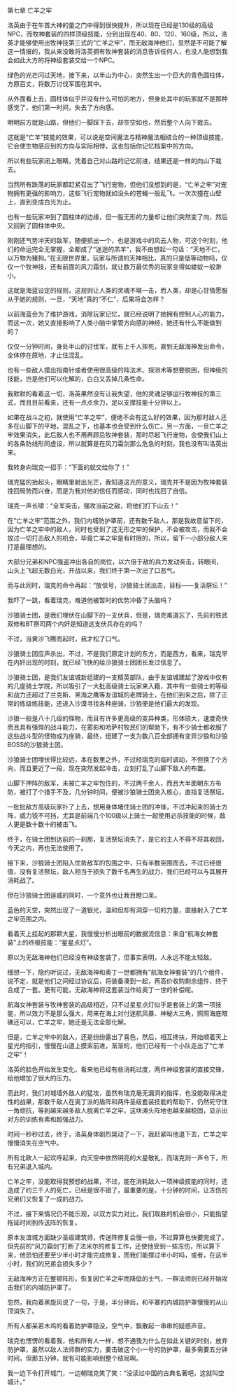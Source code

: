 第七章 亡羊之牢


洛英由于在牛首大神的量之门中得到很快提升，所以现在已经是130级的高级NPC，而牧神套装的四样顶级技能，分别出现在40、80、120、160级，所以，洛英才能够使用出牧神技第三式的“亡羊之牢”，而无敌海神他们，显然是不可能了解这一情报的，我从来没敢将洛英拥有牧神套装的消息告诉任何人，也没人能想到我会如此大方的将神级套装交给一个NPC。

绿色的光芒闪过天地，接下来，以半山为中心，突然生出一个巨大的青色圆柱体，方原百丈，将数万讨伐军围在其中。

从外面看上去，圆柱体似乎并没有什么可怕的地方，但身处其中的玩家就不是那种感觉了，他们第一时间，失去了方向感。

明明前方就是山路，但他们一脚踩下去，却空空如也，然后整个人向下栽去。

这就是“亡羊”技能的效果，可以说是空间魔法与精神魔法相结合的一种顶级技能，它会使生物感应到的方向与实际相悖，这也包括你记忆档案中的方向。

所以有些玩家闭上眼睛，凭着自己对山路的记忆前进，结果还是一样的向山下栽去。

当然所有跌落的玩家都赶紧召出了飞行宠物，但他们没想到的是，“亡羊之牢”对宠物拥有更强的影响力，这些飞行宠物就如没头的苍蝇一般乱飞，一次次撞在山壁上，直到变成白光为止。

也有一些玩家冲到了圆柱体的边缘，但一股无形的力量却让他们突然变了向，然后又回到了圆柱体中央。

刚刚还气势冲天的敌军，随便抓出一个，也是游戏中的风云人物，可这个时刻，他们的命运完全无掌握，全都成了“迷途的羔羊”，我不由想起一句话：“天地不仁，以万物为猪狗。”在无限世界里，玩家与所谓的天神相比，真的只是低等动物吗，仅仅一个牧神技，还有前面的风刀霜剑，就让数万最优秀的玩家变得如蝼蚁一般渺小。

这就是海蓝设定的规则，这规则让人类的灵魂不堪一击，而人类，却是心甘情愿服从于她的规则，一旦，“天地”真的“不仁”，后果将会怎样？

以前海蓝会为了维护游戏，消除玩家记忆，就已经说明了她拥有控制人心的能力，而这一次，她又直接影响了人类小脑中掌管方向感的神经，她还有什么不能做到的？

仅仅一分钟时间，身处半山的讨伐军，就有上千人摔死，直到无敌海神发出命令，全体停在原地，才止住混乱。

也有一些敌人摸出指南针或者使用很高级的阵法术、探测术等想要脱困，但神级的技能，岂是他们可以化解的，白白又丢掉几条性命。

我默默的看着这一切，洛英果然没有让我失望，他的灵魂足够运行牧神技的第三式，而且目前看来，还有一点点余力，足以支撑技能十分钟以上。

如果在战斗之初，就使用“亡羊之牢”，便绝不会有这么好的效果，因为那时敌人还多在山脚下的平地，混乱之下，也基本也会受到什么伤亡。另一方面，一旦亡羊之牢效果消失，此后敌人也不用再顾忌牧神套装，那时尽起飞行宠物，会使我们山上的各条防线形同虚设，所以就算是在风刀霜剑那么危急的时刻，我也没有叫洛英出来。

我转身向瑞克一招手：“下面的就交给你了！”

瑞克猛的抬起头，眼睛里射出光芒，我知道这光的意义，瑞克并不是因为牧神套装挽回局势而兴奋，而是为我对他的信任而感动，同时也找回了自信。

瑞克一声长啸：“全军突击，强攻当前之敌，将他们打下山去！”

在“亡羊之牢”范围之外，我们内城防护罩前，还有数千敌人，那是我故意留下的，因为亡羊之牢中的敌人，同时也受到了这无形之牢的保护，不会被攻击，而我不会放过一切打击敌人的机会，毕竟亡羊之牢是有时限的，所以，留下一小部分敌人来打是最理想的。

大部分兄弟和NPC强盗冲出各自的岗位，以六倍于敌的兵力发动突击，转眼间，山头上飞起无数白光，开战以来，我们终于第一次出了口恶气。

而与此同时，瑞克的命令再起：“放信号，沙狼骑士团出击，目标——复活祭坛！”

我吓了一跳，看着瑞克，难道他被暂时的优势冲昏了头脑吗？

沙狼骑士团，是我们埋伏在山脚下的一支伏兵，但是，瑞克难道忘了，先前的铁武双修和BT祭司两个内奸是知道这支伏兵存在的吗？

不过，当黄沙飞腾而起时，我才松了口气。

沙狼骑士团应声杀出，不过，不是我们原定计划的东方，而是西方，看来，瑞克早在内奸出现的时刻，就已经飞快的给沙狼骑士团团长发过信息了。

沙狼骑士团，是我们友谊城新组建的一支精英部队，由于友谊城建起了游戏中仅有的几座骑士学院，所以吸引了一大批高级骑士玩家来入籍，其中有一些骑士的等级和战力还超过了兰克斯、黑海之鹰等友谊城的老牌骑士，在他们到来之后，除了正常的练级练技能，还进入沙漠寻找各种座骑，沙狼便是他们最大的发现。

沙狼一般是八十几级的怪物，而且有许多更高级的变异种类，形体硕大，速度奇快而且具有强悍的战斗能力，在雾影和哈萨村牧民们的帮助下，有不少骑士都收服了这些战斗型的怪物成为座骑，最终，组建了一支为数八百全部拥有变异沙狼和沙狼BOSS的沙狼骑士团。

沙狼骑士团埋伏得比较远，本在数里之外，不过经瑞克的临时调动，不但换了个方向，而且更近了一段，现在突然发起冲击，立刻打乱了山脚下敌人的布置。

山脚下押阵的敌军，未被亡羊之牢包住的，不过两千余人，而且大半面朝东方布防，被打了个措手不及，几分钟时间，便被沙狼骑士团突入核心，直指复活祭坛。

一批批敌方高级玩家扑了上去，想用身体堵住骑士团的冲锋，不过冲起来的骑士方阵，威力锐不可挡，尤其是前端几个100级以上骑士一起使用必杀技能的时候，敌人更是数十数十的被击飞。

终于，在骑士团到达前的一刹那，复活祭坛消失了，是它的主人不得不将其收回，今天之内，再也无法使用了。

接下来，沙狼骑士团陷入优势敌军的包围之中，只有半数突围而去，不过已经很值，没有复活祭坛，敌人相当于损失了数千名再生的战力，我们已经可以与其展开消耗战了。

但在沙狼骑士团逞威的同时，一个意外也让我目瞪口呆。

蓝色的天空，突然出现了一道银光，温和但却有洞穿一切的力量，直接射入了亡羊之牢范围之内。

看着天上挂起的那颗大星，我慢慢分析出眼前的数据流信息：来自“航海女神套装”上的终极技能：“星星点灯”。

原以为无敌海神他们已经没有神级套装了，但事实表明，人永远不能太轻敌。

细想一下，隐约听说过，无敌海神和奥丁一世都拥有“航海女神套装”的几个组件，说不定，就是他们之间经过协议后，将装备凑到一起，再高价收购剩余组件，终于合成了一套。更有可能，无敌海神将这套装当作给奥丁一世的补偿呢。

航海女神套装与牧神套装的品级相近，只不过星星点灯似乎是套装上的第一项技能，所以效力不是那么强大，用来在海上对付迷航风暴、神秘大三角，照照海底暗礁还可以，亡羊之牢，她还是无法全部化解。

但是，亡羊之牢中的敌人，还是纷纷露出了喜色，然后，相互搀扶，开始顺着天上星光的指引，慢慢在山道上摸索前进，渐渐的，他们已经有一个小队走出了“亡羊之牢”！

洛英的脸色开始发生变化，看来他已经有些消耗过度，两件神级套装的直接交锋，给他增加了很大的压力。

而此时，我们对城墙外敌人的猛攻，虽然有瑞克毫无漏洞的指挥，也没能取得决定性的战果，那数千敌人在奥丁派的盾阵和两件圣级套装技能的帮助下，仍然死守住一角顽抗，等到越来越多敌人脱离亡羊之牢，这块滩头阵地也越来越稳固，显示出对方的训练有素和超强战力。

时间一秒秒过去，终于，洛英身体剧烈晃动了一下，我赶紧叫他退下去，亡羊之牢慢慢消失在空气中。

所有北欧人一起欢呼起来，向天空中依然明亮的大星敬礼，而瑞克则一声令下，所有兄弟退入城内。

亡羊之牢，没能取得我预想的战果，不过，能在消耗敌人一项神级技能的同时，还造成了约三千人的死亡，已经是很不错了，最重要的是，十分钟的时间，让冻伤的兄弟们又恢复了一成的战力。

不过，接下来情况仍不能乐观，以双方实力对比，我们取胜的机会很小，只能指望拖延时间到传送阵的恢复。

原本友谊城方面缺少圣级建筑师，传送阵修复会慢一些，不过算算也快要完成了。但先前的“风刀霜剑”打断了法米尔的修复工作，还使他受到一些冻伤，所以算下来，他恐怕还要至少半小时才能完成修复，而我们能撑过半小时吗，或者，在这半小时，我们的兄弟会损失多少？

无敌海神方正在整顿阵形，恢复因亡羊之牢而降低的士气，一群法师则已经开始攻击我们的内城防护罩了。

忽然，我向着黑旋风说了一句，于是，半分钟后，和平寨的内城防护罩慢慢的从山顶消失了。

所有人都呆若木鸡的看着防护罩隐没，空气中，飘散起一串串的疑惑声音。

瑞克也愣愣的看着我，他和所有人一样，想不通我为什么在如此关键的时刻，放弃防护罩，虽然以敌人法师群的实力，要击破这个小一号的防护罩，最多需要五分钟时间，但那五分钟，就有可能影响到整个结局啊。

我一边下令打开城门，一边朝瑞克笑了笑：“没读过中国的古典名著吧，这就叫空城计。”





